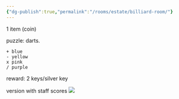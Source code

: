 ```yaml
---
{"dg-publish":true,"permalink":"/rooms/estate/billiard-room/"}
---
```


1 item (coin)

puzzle: darts. 
```
+ blue
- yellow
x pink
/ purple
```
reward: 2 keys/silver key

version with staff scores
![](https://i.imgur.com/CnaSGQA.jpeg)
